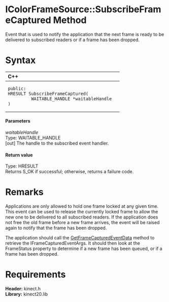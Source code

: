 IColorFrameSource::SubscribeFrameCaptured Method  
================================================  

Event that is used to notify the application that the next frame is ready to be delivered to subscribed readers or if a frame has been dropped. <span id="syntaxSection"></span>

Syntax  
======  

<table>
<colgroup>
<col width="100%" />
</colgroup>
<thead>
<tr class="header">
<th align="left">C++</th>
</tr>
</thead>
<tbody>
<tr class="odd">
<td align="left"><pre><code>public:  
HRESULT SubscribeFrameCaptured(  
         WAITABLE_HANDLE *waitableHandle  
)</code></pre></td>
</tr>
</tbody>
</table>

<span id="ID4EG"></span>
#### Parameters  

*waitableHandle*    
Type: WAITABLE\_HANDLE  
[out] The handle to the subscribed event handler.  

<span id="ID4EP"></span>
#### Return value  

Type: HRESULT  
Returns S\_OK if successful; otherwise, returns a failure code.  

<span id="remarks"></span>

Remarks  
=======  

Applications are only allowed to hold one frame locked at any given time. This event can be used to release the currently locked frame to allow the new one to be delivered to all subscribed readers. If the application does not free the old frame before a new frame arrives, the event will be raised again to notify that the frame has been dropped.  

The application should call the [GetFrameCapturedEventData](GetFrameCapturedEventData.md) method to retrieve the IFrameCapturedEventArgs. It should then look at the FrameStatus property to determine if a new frame has been queued, or if a frame has been dropped.  

<span id="requirements"></span>

Requirements  
============  

**Header:** kinect.h  
**Library:** kinect20.lib  



<!--Please do not edit the data in the comment block below.-->
<!--
TOCTitle : SubscribeFrameCaptured Method
RLTitle : IColorFrameSource::SubscribeFrameCaptured Method
KeywordK : SubscribeFrameCaptured method
KeywordK : IColorFrameSource::SubscribeFrameCaptured method
KeywordF : IColorFrameSource::SubscribeFrameCaptured
KeywordF : SubscribeFrameCaptured
KeywordF : Microsoft.Kinect.kinect.IColorFrameSource.SubscribeFrameCaptured(WAITABLE_HANDLE@)
KeywordA : M:Microsoft.Kinect.kinect.IColorFrameSource.SubscribeFrameCaptured(WAITABLE_HANDLE@)
AssetID : M:Microsoft.Kinect.kinect.IColorFrameSource.SubscribeFrameCaptured(WAITABLE_HANDLE@)
Locale : en-us
CommunityContent : 1
APIType : Managed
APILocation : 
APIName : Microsoft.Kinect.kinect.IColorFrameSource::SubscribeFrameCaptured
TargetOS : Windows
TopicType : kbSyntax
DevLang : C++
DocSet : K4Wv2
ProjType : K4Wv2Proj
Technology : Kinect for Windows
Product : Kinect for Windows SDK v2
productversion : 20
-->

